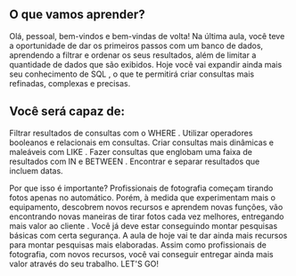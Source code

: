 ## O que vamos aprender?

Olá, pessoal, bem-vindos e bem-vindas de volta! Na última aula, você teve a oportunidade de dar os primeiros passos com um banco de dados, aprendendo a filtrar e ordenar os seus resultados, além de limitar a quantidade de dados que são exibidos. Hoje você vai expandir ainda mais seu conhecimento de SQL , o que te permitirá criar consultas mais refinadas, complexas e precisas.

## Você será capaz de:

Filtrar resultados de consultas com o WHERE .
Utilizar operadores booleanos e relacionais em consultas.
Criar consultas mais dinâmicas e maleáveis com LIKE .
Fazer consultas que englobam uma faixa de resultados com IN e BETWEEN .
Encontrar e separar resultados que incluem datas.

Por que isso é importante?
Profissionais de fotografia começam tirando fotos apenas no automático. Porém, à medida que experimentam mais o equipamento, descobrem novos recursos e aprendem novas funções, vão encontrando novas maneiras de tirar fotos cada vez melhores, entregando mais valor ao cliente .
Você já deve estar conseguindo montar pesquisas básicas com certa segurança. A aula de hoje vai te dar ainda mais recursos para montar pesquisas mais elaboradas. Assim como profissionais de fotografia, com novos recursos, você vai conseguir entregar ainda mais valor através do seu trabalho. LET'S GO!

